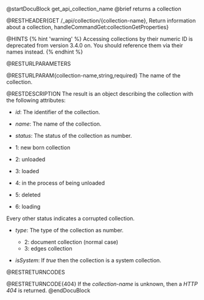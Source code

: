 
@startDocuBlock get_api_collection_name
@brief returns a collection

@RESTHEADER{GET /_api/collection/{collection-name}, Return information about a collection, handleCommandGet:collectionGetProperties}

@HINTS
{% hint 'warning' %}
Accessing collections by their numeric ID is deprecated from version 3.4.0 on.
You should reference them via their names instead.
{% endhint %}

@RESTURLPARAMETERS

@RESTURLPARAM{collection-name,string,required}
The name of the collection.

@RESTDESCRIPTION
The result is an object describing the collection with the following
attributes:

- *id*: The identifier of the collection.

- *name*: The name of the collection.

- *status*: The status of the collection as number.
 - 1: new born collection
 - 2: unloaded
 - 3: loaded
 - 4: in the process of being unloaded
 - 5: deleted
 - 6: loading

Every other status indicates a corrupted collection.

- *type*: The type of the collection as number.
  - 2: document collection (normal case)
  - 3: edges collection

- *isSystem*: If *true* then the collection is a system collection.

@RESTRETURNCODES

@RESTRETURNCODE{404}
If the *collection-name* is unknown, then a *HTTP 404* is
returned.
@endDocuBlock

